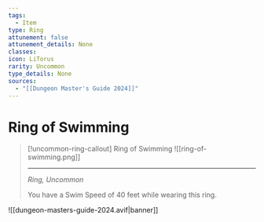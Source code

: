 ```yaml
---
tags:
  - Item
type: Ring
attunement: false
attunement_details: None
classes: 
icon: LiTorus
rarity: Uncommon
type_details: None
sources:
  - "[[Dungeon Master's Guide 2024]]"
---
```

# Ring of Swimming
>[!uncommon-ring-callout] Ring of Swimming
>![[ring-of-swimming.png]]
>
>---
>_Ring, Uncommon_
>
>You have a Swim Speed of 40 feet while wearing this ring.
>


![[dungeon-masters-guide-2024.avif|banner]]